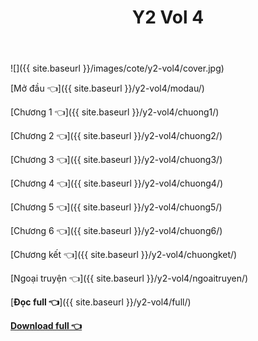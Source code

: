 ﻿---
layout: post
title: Y2 Vol 4
---

![]({{ site.baseurl }}/images/cote/y2-vol4/cover.jpg)

[Mở đầu 👈]({{ site.baseurl }}/y2-vol4/modau/)

[Chương 1 👈]({{ site.baseurl }}/y2-vol4/chuong1/)

[Chương 2 👈]({{ site.baseurl }}/y2-vol4/chuong2/)

[Chương 3 👈]({{ site.baseurl }}/y2-vol4/chuong3/)

[Chương 4 👈]({{ site.baseurl }}/y2-vol4/chuong4/)

[Chương 5 👈]({{ site.baseurl }}/y2-vol4/chuong5/)

[Chương 6 👈]({{ site.baseurl }}/y2-vol4/chuong6/)

[Chương kết 👈]({{ site.baseurl }}/y2-vol4/chuongket/)

[Ngoại truyện 👈]({{ site.baseurl }}/y2-vol4/ngoaitruyen/)

[**Đọc full 👈**]({{ site.baseurl }}/y2-vol4/full/)

[**Download full 👈**](https://cote.eu.org/cote.ga/y2/vol4.docx)